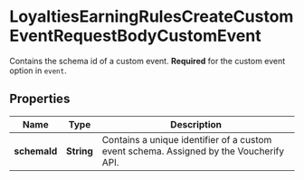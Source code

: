 

# LoyaltiesEarningRulesCreateCustomEventRequestBodyCustomEvent

Contains the schema id of a custom event. **Required** for the custom event option in `event`.

## Properties

| Name | Type | Description |
|------------ | ------------- | ------------- |
|**schemaId** | **String** | Contains a unique identifier of a custom event schema. Assigned by the Voucherify API. |



